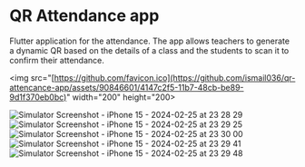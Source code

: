 # QR Attendance app

Flutter application for the attendance. The app allows teachers to generate a dynamic QR based on the details of a class and the students to scan it to confirm their attendance.


<img src="[https://github.com/favicon.ico](https://github.com/ismail036/qr-attencance-app/assets/90846601/4147c2f5-11b7-48cb-be89-9d1f370eb0bc)" width="200" height="200>

![Simulator Screenshot - iPhone 15 - 2024-02-25 at 23 28 29](https://github.com/ismail036/qr-attencance-app/assets/90846601/4147c2f5-11b7-48cb-be89-9d1f370eb0bc)
![Simulator Screenshot - iPhone 15 - 2024-02-25 at 23 29 25](https://github.com/ismail036/qr-attencance-app/assets/90846601/210e5fc6-b4fb-44c3-8bcc-be8e90afcb82)
![Simulator Screenshot - iPhone 15 - 2024-02-25 at 23 30 00](https://github.com/ismail036/qr-attencance-app/assets/90846601/3ea5e2b3-6130-499b-9559-e7e9f3551507)
![Simulator Screenshot - iPhone 15 - 2024-02-25 at 23 29 41](https://github.com/ismail036/qr-attencance-app/assets/90846601/029deae1-f9eb-4490-9ffb-74212f4edb5e)
![Simulator Screenshot - iPhone 15 - 2024-02-25 at 23 29 48](https://github.com/ismail036/qr-attencance-app/assets/90846601/6885960a-fdd0-4013-b9b4-b2c38d1da513)
